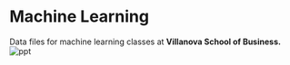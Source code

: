 # Machine Learning
Data files for machine learning classes at <b>Villanova School of Business.</b>
![ppt](https://suemcmetzger.github.io/MachineLearning/church)
